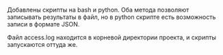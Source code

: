 Добавлены скрипты на bash и python. 
Оба метода позволяют записывать результаты в файл, но в python скрипте есть возможность записи в формате JSON.

Файл access.log находится в корневой директории проекта, и скрипты запускаются оттуда же.

